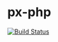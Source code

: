 # px-php

[![Build Status](https://travis-ci.org/imasson/px-php.png)](https://travis-ci.org/imasson/px-php)